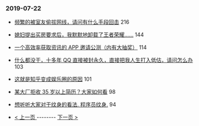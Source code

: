 ### 2019-07-22 
- [频繁的被室友偷拔网线，请问有什么手段回击](https://www.v2ex.com/t/584966) 216
- [媳妇提出买房要求后，我默默地卸载了王者荣耀......](https://www.v2ex.com/t/584947) 144
- [一个高效率获取资讯的 APP 邀请公测（内有大抽奖）](https://www.v2ex.com/t/585106) 114
- [什么都没干，十多年 QQ 直接被封永久，直接把我人生打入低估，请问怎么办](https://www.v2ex.com/t/584995) 103
- [这就是知乎变成娱乐圈的原因](https://www.v2ex.com/t/584991) 101
- [某大厂拒收 35 岁以上简历？大家如何看](https://www.v2ex.com/t/585014) 98
- [想听听大家对于纹身的看法. 程序员纹身.](https://www.v2ex.com/t/585072) 94 

- [ < 上一页 ](https://github.com/able8/v2ex-hot-record/blob/master/2019-07-21.md) -------- [ 下一页 > ](https://github.com/able8/v2ex-hot-record/blob/master/2019-07-23.md)